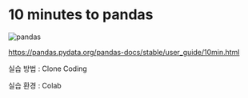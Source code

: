 # 10 minutes to pandas


![pandas](https://user-images.githubusercontent.com/44595181/148703798-078c774b-f018-4907-9b8e-12caa07197fd.png)

https://pandas.pydata.org/pandas-docs/stable/user_guide/10min.html

실습 방법 : Clone Coding

실습 환경 : Colab
